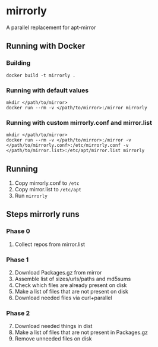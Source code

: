 # mirrorly
A parallel replacement for apt-mirror

## Running with Docker
### Building

```
docker build -t mirrorly .
```

### Running with default values
```
mkdir </path/to/mirror>
docker run --rm -v </path/to/mirror>:/mirror mirrorly
```

### Running with custom mirrorly.conf and mirror.list
```
mkdir </path/to/mirror>
docker run --rm -v </path/to/mirror>:/mirror -v </path/to/mirrorly.conf>:/etc/mirrorly.conf -v </path/to/mirror.list>:/etc/apt/mirror.list mirrorly
```

## Running
1. Copy mirrorly.conf to `/etc`
2. Copy mirror.list to `/etc/apt`
3. Run `mirrorly`

## Steps mirrorly runs
### Phase 0
1. Collect repos from mirror.list
### Phase 1
2. Download Packages.gz from mirror
3. Assemble list of sizes/urls/paths and md5sums
4. Check which files are already present on disk
5. Make a list of files that are not present on disk
6. Download needed files via curl+parallel
### Phase 2
7. Download needed things in dist
8. Make a list of files that are not present in Packages.gz
9. Remove unneeded files on disk
